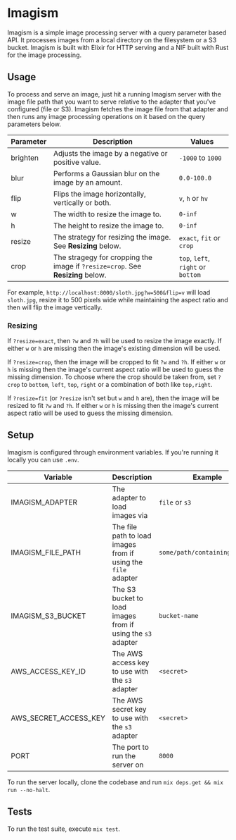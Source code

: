 # Imagism

Imagism is a simple image processing server with a query parameter based API.
It processes images from a local directory on the filesystem or a S3 bucket.
Imagism is built with Elixir for HTTP serving and a NIF built with Rust for the image processing.

## Usage

To process and serve an image, just hit a running Imagism server with the image file path that you want
to serve relative to the adapter that you've configured (file or S3). Imagism
fetches the image file from that adapter and then runs any image processing operations
on it based on the query parameters below.

| Parameter | Description                                                                    | Values                             |
| --------- | ------------------------------------------------------------------------------ | ---------------------------------- |
| brighten  | Adjusts the image by a negative or positive value.                             | `-1000` to `1000`                  |
| blur      | Performs a Gaussian blur on the image by an amount.                            | `0.0-100.0`                        |
| flip      | Flips the image horizontally, vertically or both.                              | `v`, `h` or `hv`                   |
| w         | The width to resize the image to.                                              | `0-inf`                            |
| h         | The height to resize the image to.                                             | `0-inf`                            |
| resize    | The strategy for resizing the image. See **Resizing** below.                   | `exact`, `fit` or `crop`           |
| crop      | The stragegy for cropping the image if `?resize=crop`. See **Resizing** below. | `top`, `left`, `right` or `bottom` |

For example, `http://localhost:8000/sloth.jpg?w=500&flip=v` will load `sloth.jpg`, resize it to 500 pixels wide
while maintaining the aspect ratio and then will flip the image vertically.

### Resizing

If `?resize=exact`, then `?w` and `?h` will be used to resize the image exactly. If either `w` or `h` are missing
then the image's existing dimension will be used.

If `?resize=crop`, then the image will be cropped to fit `?w` and `?h`. If either `w` or `h` is missing
then the image's current aspect ratio will be used to guess the missing dimension. To choose where the crop
should be taken from, set `?crop` to `bottom`, `left`, `top`, `right` or a combination of both like `top,right`.

If `?resize=fit` (or `?resize` isn't set but `w` and `h` are), then the image will be resized to fit `?w` and `?h`.
If either `w` or `h` is missing then the image's current aspect ratio will be used to guess the missing dimension.

## Setup

Imagism is configured through environment variables. If you're running it locally you can use `.env`.

| Variable              | Description                                                   | Example                       |
| --------------------- | ------------------------------------------------------------- | ----------------------------- |
| IMAGISM_ADAPTER       | The adapter to load images via                                | `file` or `s3`                |
| IMAGISM_FILE_PATH     | The file path to load images from if using the `file` adapter | `some/path/containing/images` |
| IMAGISM_S3_BUCKET     | The S3 bucket to load images from if using the `s3` adapter   | `bucket-name`                 |
| AWS_ACCESS_KEY_ID     | The AWS access key to use with the `s3` adapter               | `<secret>`                    |
| AWS_SECRET_ACCESS_KEY | The AWS secret key to use with the `s3` adapter               | `<secret>`                    |
| PORT                  | The port to run the server on                                 | `8000`                        |

To run the server locally, clone the codebase and run `mix deps.get && mix run --no-halt`.

## Tests

To run the test suite, execute `mix test`.
